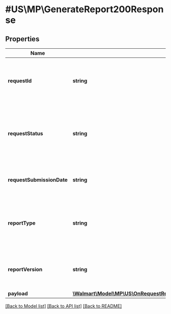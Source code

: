 # #US\MP\GenerateReport200Response

## Properties

Name | Type | Description | Notes
------------ | ------------- | ------------- | -------------
**requestId** | **string** | Automated ID generated by system that uniquely identifies the report request. | [optional]
**requestStatus** | **string** | Status of report request. Possible values are RECEIVED, INPROGRESS, READY, ERROR. | [optional]
**requestSubmissionDate** | **string** | Date and time on which the report request is submitted. | [optional]
**reportType** | **string** | Type of report for which the request is created. Example, ITEM for Item Report. | [optional]
**reportVersion** | **string** | Version of report for which the request is created. Example, v1. | [optional]
**payload** | [**\Walmart\Model\MP\US\OnRequestReports\GetRequestsStatus200ResponseRequestsInnerPayload**](GetRequestsStatus200ResponseRequestsInnerPayload.md) |  | [optional]


[[Back to Model list]](../) [[Back to API list]](../../Api/US/MP) [[Back to README]](../../README.md)
